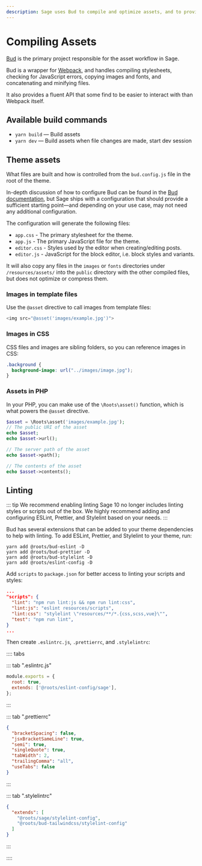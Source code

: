 ```yaml
---
description: Sage uses Bud to compile and optimize assets, and to provide a simple interface for doing so.
---
```


# Compiling Assets

[Bud](https://github.com/roots/bud) is the primary project responsible for the asset workflow in Sage.

Bud is a wrapper for [Webpack](https://webpack.github.io/), and handles compiling stylesheets, checking for JavaScript errors, copying images and fonts, and concatenating and minifying files.

It also provides a fluent API that some find to be easier to interact with than Webpack itself.

## Available build commands

- `yarn build` — Build assets
- `yarn dev` — Build assets when file changes are made, start dev session

## Theme assets

What files are built and how is controlled from the `bud.config.js` file in the root of the theme.

In-depth discussion of how to configure Bud can be found in the [Bud documentation](https://bud.js.org/), but Sage ships with a configuration that should provide a sufficient starting point—and depending on your use case, may not need any additional configuration.

The configuration will generate the following files:

- `app.css` - The primary stylesheet for the theme.
- `app.js` - The primary JavaScript file for the theme.
- `editor.css` - Styles used by the editor when creating/editing posts.
- `editor.js` - JavaScript for the block editor, i.e. block styles and variants.

It will also copy any files in the `images` or `fonts` directories under `/resources/assets/` into the `public` directory with the other compiled files, but does not optimize or compress them.

### Images in template files

Use the `@asset` directive to call images from template files:

```php
<img src="@asset('images/example.jpg')">
```

### Images in CSS
CSS files and images are sibling folders, so you can reference images in CSS:
```css
.background {
  background-image: url("../images/image.jpg");
}
```

### Assets in PHP

In your PHP, you can make use of the `\Roots\asset()` function, which is what powers the `@asset` directive.

```php
$asset = \Roots\asset('images/example.jpg');
// The public URI of the asset
echo $asset;
echo $asset->url();

// The server path of the asset
echo $asset->path();

// The contents of the asset 
echo $asset->contents();
```

## Linting

::: tip We recommend enabling linting
Sage 10 no longer includes linting styles or scripts out of the box. We highly recommend adding and configuring ESLint, Prettier, and Stylelint based on your needs.
:::

Bud has several extensions that can be added to your theme dependencies to help with linting. To add ESLint, Prettier, and Stylelint to your theme, run:

```
yarn add @roots/bud-eslint -D
yarn add @roots/bud-prettier -D 
yarn add @roots/bud-stylelint -D
yarn add @roots/eslint-config -D
```

Add `scripts` to `package.json` for better access to linting your scripts and styles:

```json
...
"scripts": {
  "lint": "npm run lint:js && npm run lint:css",
  "lint:js": "eslint resources/scripts",
  "lint:css": "stylelint \"resources/**/*.{css,scss,vue}\"",
  "test": "npm run lint",
}
...
```

Then create `.eslintrc.js`, `.prettierrc`, and `.stylelintrc`:

:::: tabs

::: tab ".eslintrc.js"

```js
module.exports = {
  root: true,
  extends: ['@roots/eslint-config/sage'],
};
```

:::

::: tab ".prettierrc"

```json
{
  "bracketSpacing": false,
  "jsxBracketSameLine": true,
  "semi": true,
  "singleQuote": true,
  "tabWidth": 2,
  "trailingComma": "all",
  "useTabs": false
}
```

:::

::: tab ".stylelintrc"

```json
{
  "extends": [
    "@roots/sage/stylelint-config",
    "@roots/bud-tailwindcss/stylelint-config"
  ]
}
```

:::

::::
